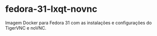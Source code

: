 # fedora-31-lxqt-novnc
Imagem Docker para Fedora 31 com as instalações e configurações do TigerVNC e noVNC.
